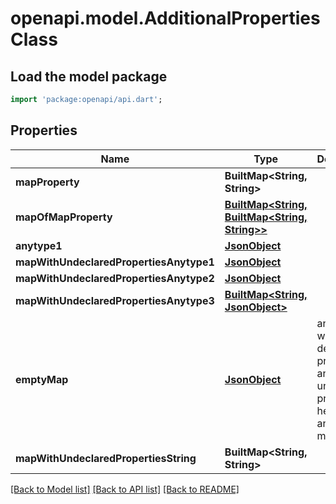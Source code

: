 # openapi.model.AdditionalPropertiesClass

## Load the model package
```dart
import 'package:openapi/api.dart';
```

## Properties
Name | Type | Description | Notes
------------ | ------------- | ------------- | -------------
**mapProperty** | **BuiltMap&lt;String, String&gt;** |  | [optional] 
**mapOfMapProperty** | [**BuiltMap&lt;String, BuiltMap&lt;String, String&gt;&gt;**](BuiltMap.md) |  | [optional] 
**anytype1** | [**JsonObject**](.md) |  | [optional] 
**mapWithUndeclaredPropertiesAnytype1** | [**JsonObject**](.md) |  | [optional] 
**mapWithUndeclaredPropertiesAnytype2** | [**JsonObject**](.md) |  | [optional] 
**mapWithUndeclaredPropertiesAnytype3** | [**BuiltMap&lt;String, JsonObject&gt;**](JsonObject.md) |  | [optional] 
**emptyMap** | [**JsonObject**](.md) | an object with no declared properties and no undeclared properties, hence it's an empty map. | [optional] 
**mapWithUndeclaredPropertiesString** | **BuiltMap&lt;String, String&gt;** |  | [optional] 

[[Back to Model list]](../README.md#documentation-for-models) [[Back to API list]](../README.md#documentation-for-api-endpoints) [[Back to README]](../README.md)


